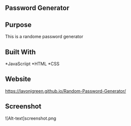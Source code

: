 ## Password Generator

## Purpose
This is a randome password generator

## Built With
*JavaScriipt
*HTML
*CSS

## Website
https://lavonjgreen.github.io/Random-Password-Generator/

## Screenshot
![Alt-text]screenshot.png
